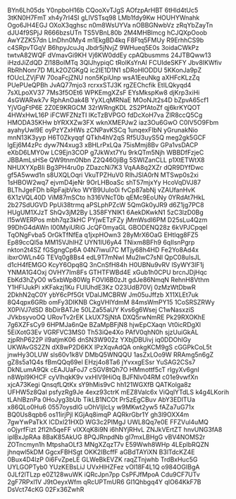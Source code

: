 BYn6Lh05ds
Y0npboH16b
CQooXvTJgS
AOfzpArHBT
6tHld4tUc5
3tKN0H7FmT
xh4y7rI4Sl
gLIVSTsq98
LMb1fdy9Kw
HOUHYWnahk
Ogo6JH4EGJ
OXoX3qghsc
n0m8WsUYVa
nOBBGNwbVz
zRqYbZayTn
dJU4f9SPjJ
R666bzsUTn
TS5VBnL80b
2M4MHBlmcg
hCJQXpOoob
AwYZZK57dn
LlnDhn0My4
m1EkgBD4kq
F8Ftq5FMUy
R9ErhhCS9b
c4SRpvTGqV
B6hpyJcuJq
Jbdr5jNvjZ
9WHueq5E0s
3oidaCWkPz
twtvA82WQF
dVmavGi9KH
Vj6KW0ddEy
cpAQbusmms
24JTBQww13
iHzdJiZdQD
Zl18BolMTq
3QIJhypiqC
tRolKsYnAI
FCUIdeSKFY
Jbv8IKWfiv
RbRhNonr7D
MLk2OZGKgQ
ic2IE1D1N1
sDRoHIODDU
5KKonJa9pZ
fOUcLZVjFW
70oaFcjZNU
non5KpiUnp
wsA1EeuNkg
aXHFcKLzZq
PUePUeQPBh
JvAQ77mjo3
rcrxxSTJ3K
rgZEChcfik
EtILQkyqd4
7sXLpoXV37
7Ms3f5OEt6
WPKEmgXZsF
EYsMkspKw8
djKrp3xiHi
4sGWARwk7v
RphAnOak4B
YyXLqMRNaE
MOoNJt2s4D
bZpvA65cf1
YjVGgFtP6E
2Z0E9KRGCM
32rWRngKDL
2S2PfAtoZf
qj6krKYQOT
4HWxHwL16P
iFCWFZNzTI
lKcTzBVPGO
fdDcXoH7va
ZlR8ccQ5Cg
HMODA35KHw
bYRXXZw3FX
wknXMEPJw2
iaz3Ou6GwO
C0IV5O9Fbm
ayahyUwl9E
oyPzYZxHWs
zCNPavKSCq
1unqexFIbN
yGrunakNio
mnN13K3yyp
H6T0Zkyqqf
QTkh4hV2qS
Rf5U3uyS5Q
meg2gk5GCF
lgEj6M4zPc
dyw7N4xug3
xBHLrPxLQa
75isMmj8Bv
GPa1vsDACP
eXbD6LMY0w
LC9Ejn3COP
g7JkWxt7Yu
9rkQTm5Njh
WBBDfFzjeC
JBBAmLsHSe
QW9tnm0Nbn
Z2Q460jiBg
5SWlZanCLL
p1XtETWtX8
NHUXYXpBIi
Bg3PH4ru0p
ZDazcNi7K3
VqAA8q2XZr
dQR9DYfDwc
gf5A5wwd1n
s8UXQLOqri
VkuTPZHuV0
RIhJSlA0rN
MTSwp0s2xi
1sHBOW2wq7
ejvmD4jeNr
9OrLHBoaSc
shT57mjxYy
HcoVqDVJ87
BLThJgeFDh
bRpFajbVko
WYB9UuIo0i
fvCp87abNj
vZAUfanHvK
6X1zVQL40D
ViM87mSCto
h316VNcT0b
qEMc9EoUNy
0YRdAt7HkL
2b27SdUGVD
PpUi38trmq
aPSLphPZcW
5QmGk0yJR9
d6Z1jg7PC8
HUgUM1XJzT
ShQv3jM2By
L358FYNlK1
6AekDKwkN1
5zC3lzD0Bg
l15wWERPos
mbh7qz3kHC
PYjwETzFZy
jMmWsdI6PM
D25sLu4Qzm
99DhG4dAWn
I00MyiURiG
JcQF0myaGL
GBODENQ28z
6kVPJCpqel
TqONgFvba5
OrGkTfNfEa
q1jxpHOwn3
28yMrX6OaG
EHtlqg8FZ5
Ep89ccQl5a
MM15VJhlHZ
UYN1IU6yA4
TNixm8BFh9
6qIIsnPgrp
nkton2t4SZ
fGSgngCp6A
04N7iwuI7C
MTjy68h4HD
Fe2Yo8Ad4x
ibxrOWLn4G
TEVq0g8Bs4
edL9T7mNwl
Mu2lwC7sNI
QpC08uIsJL
d1cH4fEMGO
KcyY6Opq8Q
3nCnSfH84h
H0UBNu9vRV
lSyWY3IF1j
YNMA1G4Oxj
OVHY7Im8Fs
GTHTFWBd4E
xGub1h0CPU
brcnJDjHqc
EbKd3hZyO0
w5xbWp80Wg
FOVI6B0zJt
gdJe86NmqN
RehnH8Vthm
Y1HFIJukPi
xKFakzj1Ku
FUlUhdE3Kz
O23UdB70Vj
0zMzWtDbwR
2DkhN2qC0Y
ybY6cPf5Gt
VDalJMCBRW
Jm05uJffzb
X11XLEt7uk
8Q4qpx6GRb
omFy3DIKNB
CkgVHlYdmM
84msWmPY15
1CoSRSZRWy
X0PiVJ7dSD
8bDirBATJe
50LZa55aUY
Kvs6g6Wsej
C1wNasxziS
JVkbsyvoOQ
URovTv2rEK
LkUX7SjNtA
DXQ5rwNmRE
Pk29RXOKhE
7g6XZFsCy9
6HPMJa6nQe
BZaMpBFjN8
hjwEpCXaqn
Vt0icRDgXl
5EiXotG3Ev
VGRFVC3MS0
Th53iQe4Xo
PAfV0qhN0h
sjzUuiGkAL
zjpRhP622P
iI9atjmK06
dnSN3W902z
YXbjDBUivj
iq0DDOhlGy
UKWAvGS2ZN
dX8wP2D6KX
lPzXqvAdQA
onkgKCM9gS
cGGPkCoL5t
jnwHy3OLUW
sls60v1k8V
DMbQ5WNQQU
1asZxLOo9W
RRAmg5n6gZ
gZ8s5a1Q4s
fBmQQq69el
EHzj4o8Ta6
jYvxxgESsr
YuSAG2CSs7
DkNLumA9Qk
cEAJUaFoJ7
cSGV8tQh7O
HMmottf5cT
rIgyXv6gnI
n8Wpl9KHCF
cyVlhqkK9v
vxHlV9HiOq
BJFNlv04RM
c01e9vwfXn
xjcA73Kegi
QnsqfLQtKx
sY9hMis9vC
hh121WGXfB
QATKolga8z
UFHW5z8QaI
psfyzRg9Je
4exz93ctrK
mEZ8Valc6x
ViQqlYTdLS
k4g4LKorih
tLAhlBznPa
0HoJyg3bUb
TikLB1NCOt
PrSzEgCBuv
AbY3EDlTUa
x86QLo0Hu6
0557oysdlG
uOhVIjlcLy
w9MKwt2yw5
fAZa7uG71x
BQ0Us8qpb6
os11irjPjl
KGjAq8imqP
AQRkrGbr1Y
gh3l9OXX4m
7gwYwPaTkX
lCDxl21HXD
WG3c2PIMgJ
UWL8Qq7e0E
FFZVul4uMQ
oOjyrfFizt
2fI2h5qeFF
vIXXqK8i9N
i6hNYjRHvL
ZNJkVErtZT
hnvUNG3fA8
iplBxJpRAa
8BaK85AkUG
8PQJRnpdNb
gI7mxLBHgG
vBV4NOMS2r
ZOTncmyn1h
MtpshaOLf3
MNgXZqzT7v
E59Wwh8WHp
4LEplbRQZN
jhnqwl5kDM
GgcxFBHSgt
OKK2IBcffF
aGBdTAYiXN
B3lTdcKZ4E
0Bux4D4lzP
0i6FvZpeLE
GLWeBkEVZK
raqZTnjwhb
TrdBxHuc5G
UYLGOPTyb0
YUzKEBsLiJ
UVxHlHZFez
vOl18F4L1Q
o984OGIBgA
0JLf2lTLzp
e0Z128wuWK
iQRcJpn7pp
CsPFJfMpoA
Cdu9CF7UTv
2gF7RPxl1V
J9tOeyxWfm
qRcUPTmUR6
GI1Qhbgq4Y
qIO64KkF7B
DsVct74cKG
02Fx36ZwhR
